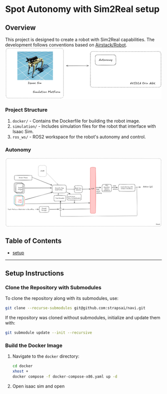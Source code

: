# Spot Autonomy with Sim2Real setup
## Overview
This project is designed to create a robot with Sim2Real capabilities. The development follows conventions based on [Airstack/Robot](https://github.com/castacks/AirStack/tree/develop/robot).
![img.png](asset/hitl.png)


### Project Structure
1. `docker/` - Contains the Dockerfile for building the robot image.
2. `simulation/` - Includes simulation files for the robot that interface with Isaac Sim.
3. `ros_ws/` - ROS2 workspace for the robot's autonomy and control.

### Autonomy
![Architecture Diagram](asset/arch.png)


## Table of Contents
- [setup](#setup-instructions)


---

## Setup Instructions

### Clone the Repository with Submodules
To clone the repository along with its submodules, use:
```bash
git clone --recurse-submodules git@github.com:strapsai/navi.git
```
If the repository was cloned without submodules, initialize and update them with:
```bash
git submodule update --init --recursive
```

### Build the Docker Image
1. Navigate to the `docker` directory:
   ```bash
   cd docker
   xhost +
   docker compose -f docker-compose-x86.yaml up -d
   ```
2. Open isaac sim and open 

